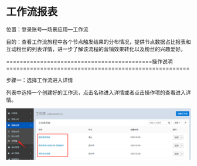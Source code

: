 # 工作流报表

位置：登录账号—场景应用—工作流

目的：查看工作流旅程中各个节点触发结果的分布情况，提供节点数据占比报表和互动粉丝的列表详情，进一步了解该流程的营销效果转化以及粉丝的兴趣爱好。

===========================================操作说明======================================================

步骤一：选择工作流进入详情

列表中选择一个创建好的工作流，点击名称进入详情或者点击操作项的查看进入详情。

![](/assets/gongzuoliubaobiaolist.png)





